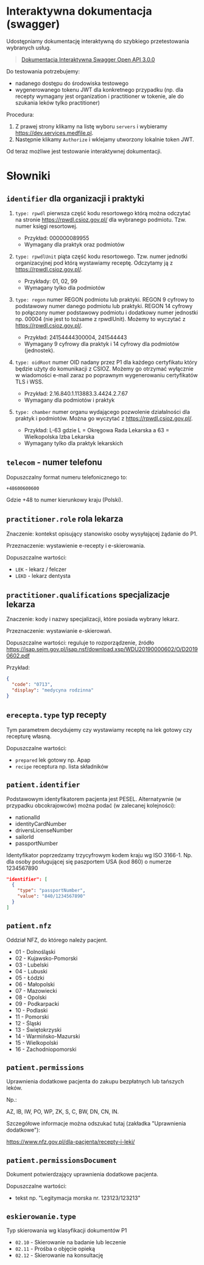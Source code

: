 # Interaktywna dokumentacja (swagger)

Udostępniamy dokumentację interaktywną do szybkiego przetestowania wybranych usług.

> [Dokumentacja Interaktywna Swagger Open API 3.0.0](https://app.swaggerhub.com/apis/BioStatDevelopment/Medfile_API_server/1) 

Do testowania potrzebujemy:
- nadanego dostępu do środowiska testowego
- wygenerowanego tokenu JWT dla konkretnego przypadku (np. dla recepty wymagany jest organization i practitioner w tokenie, ale do szukania leków tylko practitioner)

Procedura:
1. Z prawej strony klikamy na listę wyboru `servers` i wybieramy https://dev.services.medfile.pl.
2. Następnie klikamy `Authorize` i wklejamy utworzony lokalnie token JWT.

Od teraz możliwe jest testowanie interaktywnej dokumentacji.


# Słowniki

## `identifier` dla organizacji i praktyki

1. `type: rpwdl` pierwsza część kodu resortowego którą można odczytać na stronie https://rpwdl.csioz.gov.pl/ dla wybranego podmiotu. Tzw. numer księgi resortowej.
    - Przykład: 000000089955
    - Wymagany dla praktyk oraz podmiotów

1. `type: rpwdlUnit` piąta część kodu resortowego. Tzw. numer jednotki organizacyjnej pod którą wystawiamy receptę. Odczytamy ją z https://rpwdl.csioz.gov.pl/.
    - Przykłady: 01, 02, 99
    - Wymagany tylko dla podmiotów

1. `type: regon` numer REGON podmiotu lub praktyki. REGON 9 cyfrowy to podstawowy numer danego podmiotu lub praktyki. REGON 14 cyfrowy to połączony numer podstawowy podmiotu i dodatkowy numer jednostki np. 00004 (nie jest to tożsame z rpwdlUnit). Możemy to wyczytać z https://rpwdl.csioz.gov.pl/.
    - Przykład: 24154444300004, 241544443
    - Wymagany 9 cyfrowy dla praktyk i 14 cyfrowy dla podmiotów (jednostek).

1. `type: oidRoot` numer OID nadany przez P1 dla każdego certyfikatu który będzie użyty do komunikacji z CSIOZ. Możemy go otrzymać wyłącznie w wiadomości e-mail zaraz po poprawnym wygenerowaniu certyfikatów TLS i WSS.
    - Przykład: 2.16.840.1.113883.3.4424.2.7.67
    - Wymagany dla podmiotów i praktyk

1. `type: chamber` numer organu wydającego pozwolenie działalności dla praktyk i podmiotów. Można go wyczytać z https://rpwdl.csioz.gov.pl/.
    - Przykład: L-63 gdzie L = Okręgowa Rada Lekarska a 63 = Wielkopolska Izba Lekarska
    - Wymagany tylko dla praktyk lekarskich

## `telecom` - numer telefonu

Dopuszczalny format numeru telefonicznego to:
```
+48600600600
```
Gdzie +48 to numer kierunkowy kraju (Polski).

## `practitioner.role` rola lekarza

Znaczenie: kontekst opisujący stanowisko osoby wysyłającej żądanie do P1.

Przeznaczenie: wystawienie e-recepty i e-skierowania.

Dopuszczalne wartości:
- `LEK` - lekarz / felczer
- `LEKD` - lekarz dentysta

## `practitioner.qualifications` specjalizacje lekarza

Znaczenie: kody i nazwy specjalizacji, które posiada wybrany lekarz.

Przeznaczenie: wystawianie e-skierowań.

Dopuszczalne wartości: reguluje to rozporządzenie, źródło https://isap.sejm.gov.pl/isap.nsf/download.xsp/WDU20190000602/O/D20190602.pdf

Przykład:
```json
{
  "code": "0713",
  "display": "medycyna rodzinna"
}
```

## `erecepta.type` typ recepty

Tym parametrem decydujemy czy wystawiamy receptę na lek gotowy czy recepturę własną.

Dopuszczalne wartości:
- `prepared` lek gotowy np. Apap
- `recipe` receptura np. lista składników

## `patient.identifier`
Podstawowym identyfikatorem pacjenta jest PESEL. Alternatywnie (w przypadku obcokrajowców) można podać (w zalecanej kolejności):
- nationalId
- identityCardNumber
- driversLicenseNumber
- sailorId
- passportNumber

Identyfikator poprzedzamy trzycyfrowym kodem kraju wg ISO 3166-1. Np. dla osoby posługującej się paszportem USA (kod 860) o numerze 1234567890
```json
"identifier": [
  {
    "type": "passportNumber",
    "value": "840/1234567890"
  }
]
```
## `patient.nfz`

Oddział NFZ, do którego należy pacjent.

- 01 - Dolnośląski
- 02 - Kujawsko-Pomorski
- 03 - Lubelski
- 04 - Lubuski
- 05 - Łódzki
- 06 - Małopolski
- 07 - Mazowiecki
- 08 - Opolski
- 09 - Podkarpacki
- 10 - Podlaski
- 11 - Pomorski
- 12 - Śląski
- 13 - Świętokrzyski
- 14 - Warmińsko-Mazurski
- 15 - Wielkopolski
- 16 - Zachodniopomorski

## `patient.permissions`

Uprawnienia dodatkowe pacjenta do zakupu bezpłatnych lub tańszych leków.

Np.: 

AZ, IB, IW, PO, WP, ZK, S, C, BW, DN, CN, IN.



Szczegółowe informacje można odszukać tutaj (zakładka "Uprawnienia dodatkowe"):

https://www.nfz.gov.pl/dla-pacjenta/recepty-i-leki/

## `patient.permissionsDocument`

Dokument potwierdzający uprawnienia dodatkowe pacjenta.

Dopuszczalne wartości:
- tekst np. "Legitymacja morska nr. 123123/123213"

## `eskierowanie.type`

Typ skierowania wg klasyfikacji dokumentów P1

- `02.10` - Skierowanie na badanie lub leczenie
- `02.11` - Prośba o objęcie opieką
- `02.12` - Skierowanie na konsultację
